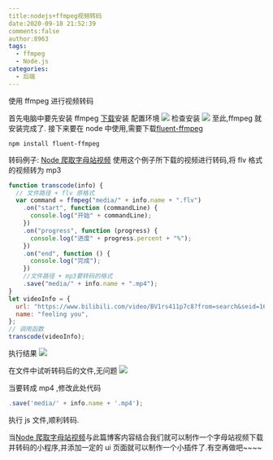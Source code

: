 ```yaml
---
title:nodejs+ffmpeg视频转码
date:2020-09-18 21:52:39
comments:false
author:8963
tags:
  - ffmpeg
  - Node.js
categories:
  - 后端
---
```


使用 ffmpeg 进行视频转码

<!-- more -->

首先电脑中要先安装 ffmpeg
[下载](http://ffmpeg.org/download.html#build-windows)安装
配置环境
![](https://cdn.jsdelivr.net/gh/K8963/Imageshack@main/blog/202209070847215.jpg)
检查安装
![](https://cdn.jsdelivr.net/gh/K8963/Imageshack@main/blog/202209070917750.jpg)
至此,ffmpeg 就安装完成了.
接下来要在 node 中使用,需要下载[fluent-ffmpeg](https://www.npmjs.com/package/fluent-ffmpeg)

```language
npm install fluent-ffmpeg
```

转码例子:
[Node 爬取字母站视频](https://k8963.github.io/2020/09/13/Node%E7%88%AC%E5%8F%96%E5%AD%97%E6%AF%8D%E7%AB%99%E8%A7%86%E9%A2%91/) 使用这个例子所下载的视频进行转码,将 flv 格式的视频转为 mp3

```javascript
function transcode(info) {
  // 文件路径 + flv 原格式
  var command = ffmpeg("media/" + info.name + ".flv")
    .on("start", function (commandLine) {
      console.log("开始" + commandLine);
    })
    .on("progress", function (progress) {
      console.log("进度" + progress.percent + "%");
    })
    .on("end", function () {
      console.log("完成");
    })
    //文件路径 + mp3要转码的格式
    .save("media/" + info.name + ".mp4");
}
let videoInfo = {
  url: "https://www.bilibili.com/video/BV1rs411p7c8?from=search&seid=16766879598476832298",
  name: "feeling you",
};
// 调用函数
transcode(videoInfo);
```

执行结果
![](https://cdn.jsdelivr.net/gh/K8963/Imageshack@main/blog/202209070848827.jpg)

在文件中试听转码后的文件,无问题
![](https://cdn.jsdelivr.net/gh/K8963/Imageshack@main/blog/202209070848298.jpg)

当要转成 mp4 ,修改此处代码

```javascript
.save('media/' + info.name + '.mp4');
```

执行 js 文件,顺利转码.

当[Node 爬取字母站视频](http://k8963.site/#/article?id=12)与此篇博客内容结合我们就可以制作一个字母站视频下载并转码的小程序,并添加一定的 ui 页面就可以制作一个小插件了.有空再做吧~~~~
